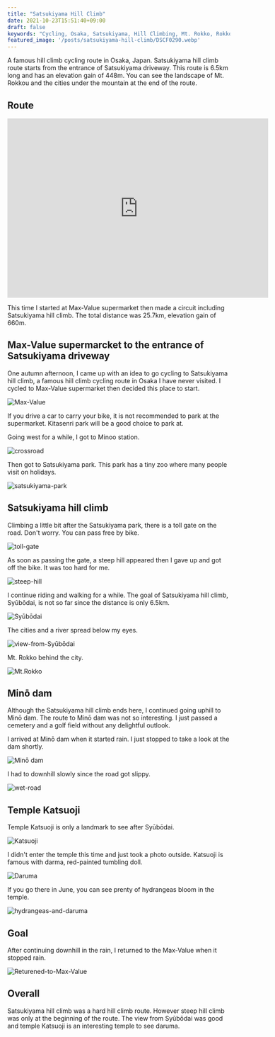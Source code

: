 ```yaml
---
title: "Satsukiyama Hill Climb"
date: 2021-10-23T15:51:40+09:00
draft: false
keywords: "Cycling, Osaka, Satsukiyama, Hill Climbing, Mt. Rokko, Rokko Mountain"
featured_image: '/posts/satsukiyama-hill-climb/DSCF0290.webp'
---
```


<!-- ![Mt.Rokko](DSCF0290.webp) -->

A famous hill climb cycling route in Osaka, Japan. Satsukiyama hill climb route starts from the entrance of Satsukiyama driveway. This route is 6.5km long and has an elevation gain of 448m. You can see the landscape of Mt. Rokkou and the cities under the mountain at the end of the route. 

## Route

<div class="strava">
<iframe allowtransparency="true" frameborder="0" height="405" loading="lazy" scrolling="no" src="https://www.strava.com/activities/4112916799/embed/28ae7b979f315fd40ec6d1c0d3b0480ac17b7c1b" width="590">
</iframe>
</div>

This time I started at Max-Value supermarket then made a circuit including Satsukiyama hill climb. The total distance was 25.7km, elevation gain of 660m.

## Max-Value supermarcket to the entrance of Satsukiyama driveway

One autumn afternoon, I came up with an idea to go cycling to Satsukiyama hill climb, a famous hill climb cycling route in Osaka I have never visited. I cycled to Max-Value supermarket then decided this place to start.

![Max-Value](DSCF0279.webp)

If you drive a car to carry your bike, it is not recommended to park at the supermarket. Kitasenri park will be a good choice to park at.

Going west for a while, I got to Minoo station.

![crossroad](DSCF0283.webp)

Then got to Satsukiyama park. This park has a tiny zoo where many people visit on holidays.

![satsukiyama-park](IMG_20200926_151007.webp)

## Satsukiyama hill climb

Climbing a little bit after the Satsukiyama park, there is a toll gate on the road. Don't worry. You can pass free by bike.

![toll-gate](DSCF0284.webp)

As soon as passing the gate, a steep hill appeared then I gave up and got off the bike. It was too hard for me.

![steep-hill](DSCF0285.webp)

I continue riding and walking for a while. The goal of Satsukiyama hill climb, Syūbōdai, is not so far since the distance is only 6.5km.

![Syūbōdai](DSCF0288.webp)

The cities and a river spread below my eyes. 

![view-from-Syūbōdai](DSCF0291.webp)

Mt. Rokko behind the city.

![Mt.Rokko](DSCF0290.webp)

## Minō dam

Although the Satsukiyama hill climb ends here, I continued going uphill to Minō dam. The route to Minō dam was not so interesting. I just passed a cemetery and a golf field without any delightful outlook.

I arrived at Minō dam when it started rain. I just stopped to take a look at the dam shortly.

![Minō dam](DSCF0296.webp)

I had to downhill slowly since the road got slippy.

![wet-road](DSCF0294.webp)

## Temple Katsuoji

Temple Katsuoji is only a landmark to see after Syūbōdai.

![Katsuoji](DSCF0297.webp)

I didn't enter the temple this time and just took a photo outside. Katsuoji is famous with darma, red-painted tumbling doll.

![Daruma](DSCF0299.webp)

If you go there in June, you can see prenty of hydrangeas bloom in the temple.

![hydrangeas-and-daruma](DSCF4711_01.webp)

## Goal

After continuing downhill in the rain, I returned to the Max-Value when it stopped rain.

![Returened-to-Max-Value](DSCF0302.webp)

## Overall

Satsukiyama hill climb was a hard hill climb route. However steep hill climb was only at the beginning of the route. The view from Syūbōdai was good and temple Katsuoji is an interesting temple to see daruma.

